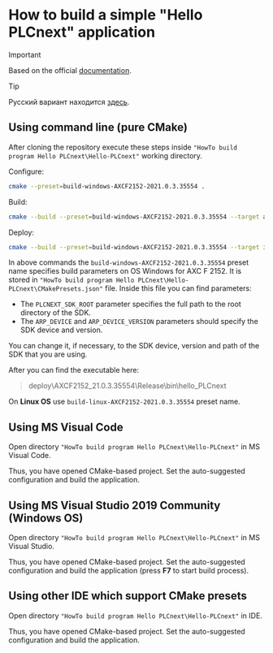 # How to build a simple "Hello PLCnext" application #

> [!IMPORTANT]
> Based on the official [documentation](https://github.com/PLCnext/SampleRuntime/blob/master/getting-started/Part-01/README.md).

> [!TIP]
> Русский вариант находится [здесь](./readmeRU.md).

## Using command line (pure **CMake**) ##

After cloning the repository execute these steps inside `"HowTo build program Hello PLCnext\Hello-PLCnext"` working directory.

Configure:
```sh
cmake --preset=build-windows-AXCF2152-2021.0.3.35554 .
```

Build:
```sh
cmake --build --preset=build-windows-AXCF2152-2021.0.3.35554 --target all
```

Deploy:
```sh
cmake --build --preset=build-windows-AXCF2152-2021.0.3.35554 --target install
```

In above commands the `build-windows-AXCF2152-2021.0.3.35554` preset name specifies build parameters on OS Windows for AXC F 2152. It is stored in `"HowTo build program Hello PLCnext\Hello-PLCnext\CMakePresets.json"` file. Inside this file you can find parameters:

 - The `PLCNEXT_SDK_ROOT` parameter specifies the full path to the root directory of the SDK.
 - The `ARP_DEVICE` and `ARP_DEVICE_VERSION` parameters should specify the SDK device and version.

You can change it, if necessary, to the SDK device, version and path of the SDK that you are using.

After you can find the executable here:
>deploy\AXCF2152_21.0.3.35554\Release\bin\hello_PLCnext

On **Linux OS** use `build-linux-AXCF2152-2021.0.3.35554` preset name.

## Using MS Visual Code ##

Open directory `"HowTo build program Hello PLCnext\Hello-PLCnext"` in MS Visual Code.

Thus, you have opened CMake-based project. Set the auto-suggested configuration and build the application.

## Using MS Visual Studio 2019 Community (Windows OS) ##

Open directory `"HowTo build program Hello PLCnext\Hello-PLCnext"` in MS Visual Studio.

Thus, you have opened CMake-based project. Set the auto-suggested configuration and build the application (press **F7** to start build process).

## Using other IDE which support CMake presets ##

Open directory `"HowTo build program Hello PLCnext\Hello-PLCnext"` in IDE.

Thus, you have opened CMake-based project. Set the auto-suggested configuration and build the application.
